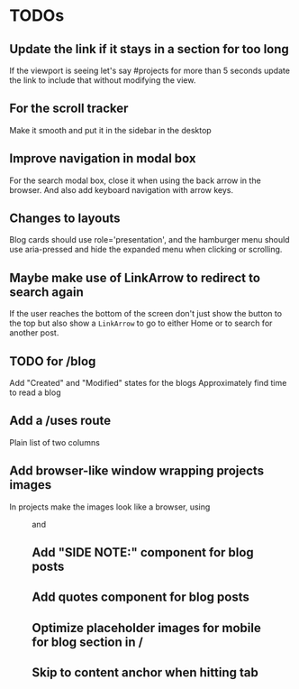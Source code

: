 # TODOs

## Update the link if it stays in a section for too long

If the viewport is seeing let's say #projects for more than 5 seconds update the
link to include that without modifying the view.

## For the scroll tracker

Make it smooth and put it in the sidebar in the desktop

## Improve navigation in modal box

For the search modal box, close it when using the back arrow in the browser. And
also add keyboard navigation with arrow keys.

## Changes to layouts

Blog cards should use role='presentation', and the hamburger menu should use
aria-pressed and hide the expanded menu when clicking or scrolling.

## Maybe make use of LinkArrow to redirect to search again

If the user reaches the bottom of the screen don't just show the button to the
top but also show a `LinkArrow` to go to either Home or to search for another post.

## TODO for /blog

Add "Created" and "Modified" states for the blogs
Approximately find time to read a blog

## Add a /uses route

Plain list of two columns

## Add browser-like window wrapping projects images

In projects make the images look like a browser, using <figure> and <figcaption>

## Add "SIDE NOTE:" component for blog posts

## Add quotes component for blog posts

## Optimize placeholder images for mobile for blog section in /

## Skip to content anchor when hitting tab
